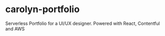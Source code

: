 # carolyn-portfolio
Serverless Portfolio for a UI/UX designer. Powered with React, Contentful and AWS
